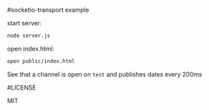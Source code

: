 #socketio-transport example

start server:

```bash
node server.js
```

open index.html:

```bash
open public/index.html
```

See that a channel is open on `test` and publishes dates every 200ms

#LICENSE

MIT
